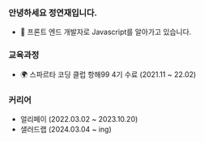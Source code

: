 ### 안녕하세요 정연재입니다.

- 🌱 프론트 엔드 개발자로 Javascript를 알아가고 있습니다.

### 교육과정

- 🌍 스파르타 코딩 클럽 항해99 4기 수료 (2021.11 ~ 22.02)

### 커리어

- 얼리페이 (2022.03.02 ~ 2023.10.20)
- 샐러드랩 (2024.03.04 ~ ing)
